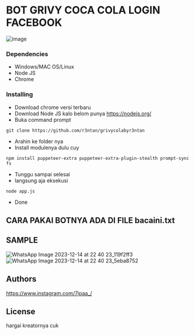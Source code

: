 # BOT GRIVY COCA COLA LOGIN FACEBOOK

![image](https://github.com/r3ntan/grivycolabyr3ntan/assets/145985015/24d0a5a2-b09d-4308-9b78-0730fcc22291)

### Dependencies

* Windows/MAC OS/Linux
* Node JS
* Chrome

### Installing
* Download chrome versi terbaru
* Download Node JS kalo belom punya https://nodejs.org/
* Buka command prompt
```
git clone https://github.com/r3ntan/grivycolabyr3ntan
```
* Arahin ke folder nya
* Install modulenya dulu cuy
```
npm install puppeteer-extra puppeteer-extra-plugin-stealth prompt-sync fs
```
* Tunggu sampai selesai
* langsung aja eksekusi
```
node app.js
```

* Done

## CARA PAKAI BOTNYA ADA DI FILE bacaini.txt

## SAMPLE
![WhatsApp Image 2023-12-14 at 22 40 23_119f2ff3](https://github.com/r3ntan/grivycolabyr3ntan/assets/145985015/79aa4806-6d76-4a96-9f4f-49eb71edeecd)
![WhatsApp Image 2023-12-14 at 22 40 23_5eba8752](https://github.com/r3ntan/grivycolabyr3ntan/assets/145985015/4f674bff-90f5-43a8-ac10-48c013a21753)

## Authors

https://www.instagram.com/7ipaa_/
  
## License

hargai kreatornya cuk